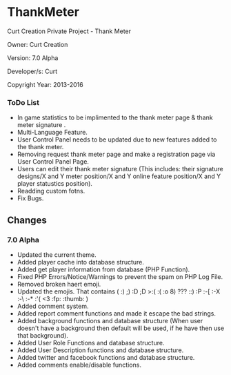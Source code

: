 # ThankMeter
Curt Creation Private Project - Thank Meter

Owner: Curt Creation 

Version: 7.0 Alpha

Developer/s: Curt

Copyright Year: 2013-2016


### ToDo List

* In game statistics to be implimented to the thank meter page & thank meter signature .
* Multi-Language Feature.
* User Control Panel needs to be updated due to new features added to the thank meter.
* Removing request thank meter page and make a registration page via User Control Panel Page.
* Users can edit their thank meter signature (This includes: their signature designs/X and Y meter position/X and Y online feature position/X and Y player statustics position).
* Readding custom fotns.
* Fix Bugs.


## Changes

### 7.0 Alpha

* Updated the current theme.
* Added player cache into database structure.
* Added get player information from database (PHP Function).
* Fixed PHP Errors/Notice/Warnings to prevent the spam on PHP Log File.
* Removed broken haert emoji.
* Updated the emojis. That contains (  :) ;) :D ;D >:( :( :o 8) ??? ::) :P :-[ :-X :-\ :-* :'( <3 :fp: :thumb: )
* Added comment system.
* Added report comment functions and made it escape the bad strings.
* Added background functions and database structure (When user doesn't have a background then default will be used, if he have then use that background).
* Added User Role Functions and database structure.
* Added User Description functions and database structure. 
* Added twitter and facebook functions and database structure.
* Added comments enable/disable functions.

